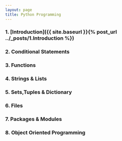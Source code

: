```yaml
---
layout: page
title: Python Programming
---
```



### 1. [Introduction]({{ site.baseurl }}{% post_url ../_posts/1.Introduction %})
### 2. Conditional Statements 
### 3. Functions
### 4. Strings & Lists
### 5. Sets,Tuples & Dictionary
### 6. Files
### 7. Packages & Modules
### 8. Object Oriented Programming
